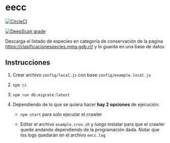 # eecc

[![CircleCI](https://circleci.com/gh/cswcl/eecc.svg?style=svg)](https://circleci.com/gh/cswcl/eecc)

[![DeepScan grade](https://deepscan.io/api/projects/2448/branches/15546/badge/grade.svg)](https://deepscan.io/dashboard#view=project&pid=2448&bid=15546)

Descarga el listado de especies en categoría de conservación de la pagina https://clasificacionespecies.mma.gob.cl/
y lo guarda en una base de datos

## Instrucciones

1. Crear archivo `config/local.js` con base `config/example.local.js`

2. `npm ci`

3. `npm run db:migrate:latest`

4. Dependiendo de lo que se quiera hacer **hay 2 opciones** de ejecución:

    - `npm start` para solo ejecutar el crawler

    - Editar el archivo `example.cron.sh` y luego instalar
      para que el crawler quede andando dependiendo de la programación dada.
      Notar que los logs quedarán en el archivo `eecc.log`

